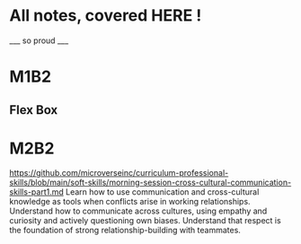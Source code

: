 # All notes, covered HERE !
___ so proud ___

# M1B2
## Flex Box 


# M2B2
https://github.com/microverseinc/curriculum-professional-skills/blob/main/soft-skills/morning-session-cross-cultural-communication-skills-part1.md
Learn how to use communication and cross-cultural knowledge as tools when conflicts arise in working relationships.
Understand how to communicate across cultures, using empathy and curiosity and actively questioning own biases.
Understand that respect is the foundation of strong relationship-building with teammates.